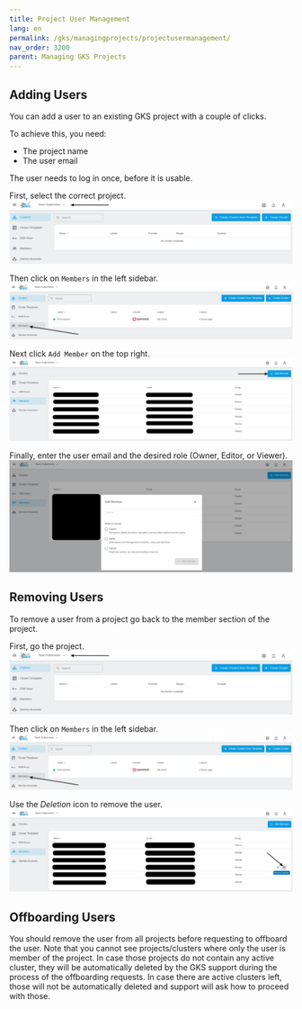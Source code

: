 ```yaml
---
title: Project User Management
lang: en
permalink: /gks/managingprojects/projectusermanagement/
nav_order: 3200
parent: Managing GKS Projects
---
```


## Adding Users

You can add a user to an existing GKS project with a couple of clicks.

To achieve this, you need:

* The project name
* The user email


The user needs to log in once, before it is usable.

First, select the correct project.
![Get the Project](select_project.png)

Then click on `Members` in the left sidebar.
![Member](select_members.png)

Next click `Add Member` on the top right.
![Add New member](add_member.png)

Finally, enter the user email and the desired role (Owner, Editor, or Viewer).
![Add Member Role](add_member_role.png)

## Removing Users

To remove a user from a project go back to the member section of the project.

First,  go the project.
![Get the Project](select_project.png)

Then click on `Members` in the left sidebar.
![Member](select_members.png)

Use the *Deletion* icon to remove the user.
![RemoveMember](remove-user.png)

## Offboarding Users

You should remove the user from all projects before requesting to offboard the user.
Note that you cannot see projects/clusters where only the user is member of the project. In case those projects do not contain any active cluster, they will be automatically deleted by the GKS support during the process of the offboarding requests. In case there are active clusters left, those will not be automatically deleted and support will ask how to proceed with those.
